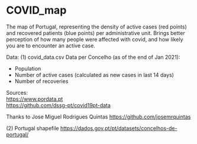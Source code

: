 # COVID_map
The map of Portugal, representing the density of active cases (red points) and recovered patients (blue points) per administrative unit.  Brings better perception of how many people were affected with covid, and how likely you are to encounter an active case.

Data:
(1) covid_data.csv 
Data per Concelho (as of the end of Jan 2021): 
- Population
- Number of active cases (calculated as new cases in last 14 days)
- Number of recoveries

Sources:  
https://www.pordata.pt  
https://github.com/dssg-pt/covid19pt-data

Thanks to Jose Miguel Rodrigues Quintas
https://github.com/josemrquintas

(2) Portugal shapefile
https://dados.gov.pt/pt/datasets/concelhos-de-portugal/


